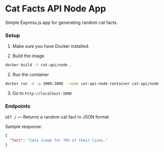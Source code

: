 # Cat Facts API Node App

Simple Express.js app for generating random cat facts.

### Setup

1. Make sure you have Docker installed.

2. Build the image

```bash
docker build -t cat-api/node .
```

2. Run the container

```bash
docker run -d -p 3000:3000 --name cat-api-node-container cat-api/node
```

3. Go to `http://localhost:3000`

### Endpoints

`GET /` — Returns a random cat fact in JSON format

Sample response:

```json
{
  "fact": "Cats sleep for 70% of their lives."
}
```